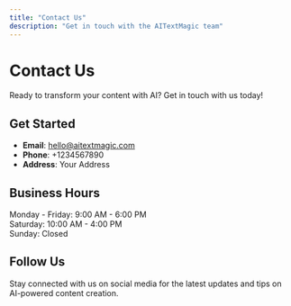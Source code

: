```yaml
---
title: "Contact Us"
description: "Get in touch with the AITextMagic team"
---
```


# Contact Us

Ready to transform your content with AI? Get in touch with us today!

## Get Started

- **Email**: hello@aitextmagic.com
- **Phone**: +1234567890
- **Address**: Your Address

## Business Hours

Monday - Friday: 9:00 AM - 6:00 PM  
Saturday: 10:00 AM - 4:00 PM  
Sunday: Closed

## Follow Us

Stay connected with us on social media for the latest updates and tips on AI-powered content creation.